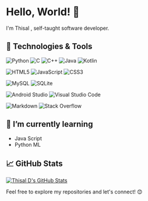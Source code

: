 # Hello, World! 👋

I'm Thisal ,  self-taught software developer.

## 🔧 Technologies & Tools
![Python](https://img.shields.io/badge/python-3670A0?style=Social&logo=python&logoColor=ffdd54)
![C](https://img.shields.io/badge/c-%2300599C.svg?style=Social&logo=c&logoColor=white)
![C++](https://img.shields.io/badge/c++-%2300599C.svg?style=Social&logo=c%2B%2B&logoColor=white)
![Java](https://img.shields.io/badge/java-%23ED8B00.svg?style=Social&logo=openjdk&logoColor=white)
![Kotlin](https://img.shields.io/badge/kotlin-%237F52FF.svg?style=Social&logo=kotlin&logoColor=white)

![HTML5](https://img.shields.io/badge/html5-%23E34F26.svg?style=Social&logo=html5&logoColor=white)
![JavaScript](https://img.shields.io/badge/javascript-%23323330.svg?style=Social&logo=javascript&logoColor=%23F7DF1E)
![CSS3](https://img.shields.io/badge/css3-%231572B6.svg?style=Social&logo=css3&logoColor=white)

![MySQL](https://img.shields.io/badge/mysql-%2300f.svg?style=Social&logo=mysql&logoColor=white)
![SQLite](https://img.shields.io/badge/sqlite-%2307405e.svg?style=Social&logo=sqlite&logoColor=white)

![Android Studio](https://img.shields.io/badge/Android%20Studio-3DDC84.svg?style=Social&logo=android-studio&logoColor=white)
![Visual Studio Code](https://img.shields.io/badge/Visual%20Studio%20Code-0078d7.svg?style=Social&logo=visual-studio-code&logoColor=white)


![Markdown](https://img.shields.io/badge/markdown-%23000000.svg?style=Social&logo=markdown&logoColor=white)
![Stack Overflow](https://img.shields.io/badge/-Stackoverflow-FE7A16?style=Social&logo=stack-overflow&logoColor=white)

## 🌱 I’m currently learning
- Java Script
- Python ML

## 📈 GitHub Stats
[![Thisal D's GitHub Stats](https://github-readme-stats.vercel.app/api?username=Thisal-D&show_icons=true&count_private=true&hide=contribs&theme=radical)](https://github.com/Thisal-D)

Feel free to explore my repositories and let's connect! 😊
